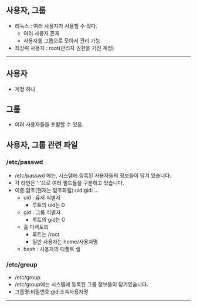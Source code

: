

## 사용자,  그룹
- 리눅스 : 여러 사용자가 사용할 수 있다.
  - 여러 사용자 존재
  - 사용자를 그룹으로 모아서 관리 가능
- 최상위 사용자 : root(관리자 권한을 가진 계정)

---

## 사용자
- 계정 하나

## 그룹
- 여러 사용자들을 포함할 수 있음.

## 사용자, 그룹 관련 파일
### /etc/passwd
- /etc/passwd 에는, 시스템에 등록된 사용자들의 정보들이 담겨 있습니다.
- 각 라인은 ':'으로 여러 필드들을 구분하고 있습니다.
- 이름:암호(현재는 암호화됨):uid:gid: ...
  - uid : 유저 식별자
    - 루트의 uid는 0 
  - gid : 그룹 식별자
    - 루트의 gid는 0
  - 홈 디렉토리
    - 루트는 /root
    - 일반 사용자는 home/사용자명
  - bash : 사용자의 디폴트 쉘

### /etc/group
- /etc/group
- /etc/group에는 시스템에 등록된 그룹 정보들이 담겨있습니다.
- 그룹명:비밀번호:gid:소속사용자명

---